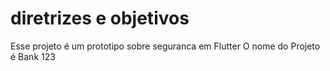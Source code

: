 # diretrizes e objetivos

Esse projeto é um prototipo sobre seguranca em Flutter
O nome do Projeto é Bank 123